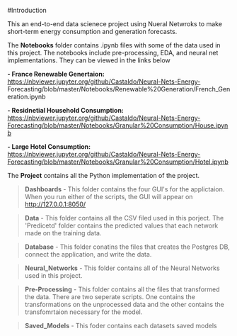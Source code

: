 #Introduction 

This an end-to-end data scienece project using Nueral Netwroks to make short-term energy consumption and generation forecasts. 

The **Notebooks** folder contains .ipynb files with some of the data used in this project. The notebooks include pre-processing, EDA, and neural net implementations. They can be viewed in the links below 
  
**- France Renewable Genertaion:** https://nbviewer.jupyter.org/github/Castaldo/Neural-Nets-Energy-                     Forecasting/blob/master/Notebooks/Renewable%20Generation/French_Generation.ipynb

**- Residnetial Household Consumption:** https://nbviewer.jupyter.org/github/Castaldo/Neural-Nets-Energy-Forecasting/blob/master/Notebooks/Granular%20Consumption/House.ipynb

**- Large Hotel Consumption:** https://nbviewer.jupyter.org/github/Castaldo/Neural-Nets-Energy-Forecasting/blob/master/Notebooks/Granular%20Consumption/Hotel.ipynb

The **Project** contains all the Python implementation of the project. 

> **Dashboards** - This folder contains the four GUI's for the applictaion. When you run either of the scripts, the GUI will appear on http://127.0.0.1:8050/

> **Data** - This folder contains all the CSV filed used in this porject. The 'Predicetd' folder contains the predicted values that each network made on the training data.

> **Database** - This folder conatins the files that creates the Postgres DB, connect the application, and write the data.

> **Neural_Networks** - This folder contains all of the Neural Networks used in this project.

> **Pre-Processing** - This folder contains all the files that transformed the data. There are two seperate scripts. One contains the transformations on the unprocessed data and the other contains the transfomrtaion necessary for the model.

> **Saved_Models** - This foder contains each datasets saved models
